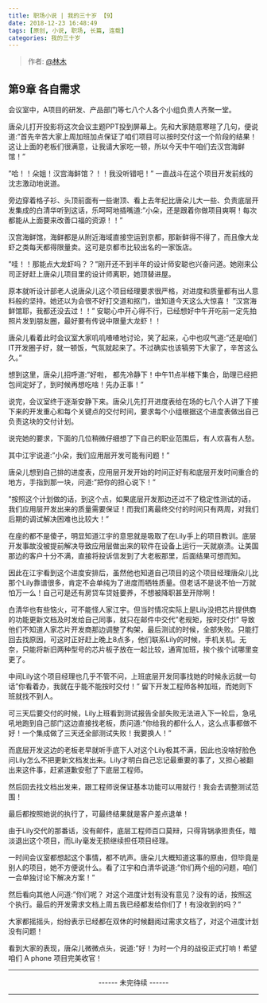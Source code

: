 ```yaml
---
title: 职场小说 | 我的三十岁 【9】
date: 2018-12-23 16:48:49
tags: [原创, 小说, 职场, 长篇, 连载]
categories: 我的三十岁
---
```


> 作者: [@林木](http://weibo.com/paigu77)

## 第9章 各自需求

会议室中，A项目的研发、产品部门等七八个人各个小组负责人齐聚一堂。

唐朵儿打开投影将这次会议主题PPT投到屏幕上。先和大家随意寒暄了几句，便说道:”首先辛苦大家上周加班加点保证了咱们项目可以按时交付这一个阶段的结果！这让上面的老板们很满意，让我请大家吃一顿，所以今天中午咱们去汉宫海鲜馆！”

”哈！！朵姐！汉宫海鲜馆？！！我没听错吧！”  一直战斗在这个项目开发前线的沈志激动地说道。

旁边穿着格子衫、头顶前面有一些谢顶、看上去年纪比唐朵儿大一些、负责底层开发集成的白清华听到这话，乐呵呵地插嘴道:”小朵，还是跟着你做项目爽啊！每次都能从上面要来改善口福的资源！！”

汉宫海鲜馆，海鲜都是从附近海域直接空运到京都，那新鲜得不得了，而且像大龙虾之类每天都得限量卖。这可是京都市比较出名的一家饭店。

”哇！！那能点大龙虾吗？？”刚开还不到半年的设计师安聪也兴奋问道。她刚来公司正好赶上唐朵儿项目里的设计师离职，她顶替进屋。

原本就听设计部老人说唐朵儿这个项目经理要求很严格，对进度和质量都有出人意料般的坚持。她还以为会很不好打交道和抠门，谁知道今天这么大惊喜！ ”汉宫海鲜馆耶，我都还没去过！！” 安聪心中开心得不行，已经想好中午开吃前一定先拍照片发到朋友圈，最好要有传说中限量大龙虾！！

唐朵儿看着此时会议室大家叽叽喳喳地讨论，笑了起来，心中也叹气道:”还是咱们IT开发圈子好，就一顿饭，气氛就起来了。不过确实也该犒劳下大家了，辛苦这么久。”

想到这里，唐朵儿招呼道:”好啦， 都先冷静下！中午11点半楼下集合，助理已经把包间定好了，到时候再想吃啥！先办正事！”

说完，会议室终于逐渐安静下来。唐朵儿先打开进度表给在场的七八个人讲了下接下来的开发重心和每个关键点的交付时间，要求每个小组根据这个进度表做出自己负责这块的交付计划。

说完她的要求，下面的几位稍微仔细想了下自己的职业范围后，有人欢喜有人愁。

其中江宇说道:”小朵，我们应用层开发可能有问题！”

唐朵儿想到自己排的进度表，应用层开发开始的时间正好有和底层开发时间重合的地方，手指到那一块，问道:”把你的担心说下！”

”按照这个计划做的话，到这个点，如果底层开发那边还过不了稳定性测试的话，我们应用层开发出来的质量需要保证！而我们离最终交付的时间只有两周，对我们后期的调试解决困难也比较大！”

在座的都不是傻子，明显知道江宇的意思就是吸取了在Lily手上的项目教训。底层开发事故没被提前解决导致应用层做出来的软件在设备上运行一天就崩溃。让美国那边的客户十分不满，直接将投诉信发到了大老板那里，后面结果可想而知。

因此在江宇看到这个进度安排后，虽然他也知道自己项目的这个项目经理唐朵儿比那个Lily靠谱很多，肯定不会单纯为了进度而牺牲质量。但老话不是说不怕一万就怕万一么！自己可是还有房贷车贷娃要养，不想被降职甚至开除啊！

白清华也有些恼火，可不能怪人家江宇。但当时情况实际上是Lily没把芯片提供商的功能更新文档及时发给自己同事，就只在邮件中交代”老规矩，按时交付!” 导致他们不知道人家芯片开发商那边调整了构架，最后测试的时候，全部失败。只能打回去找原因，可这时正好赶上晚上8点多，他们联系Lily的时候，手机关机。无奈，只能将新旧两种型号的芯片板子放在一起比较，通宵加班，挨个挨个试哪里变更了。

中间Lily这个项目经理也几乎不管不问，上班底层开发同事找她的时候永远就一句话”你看着办，我就在乎能不能按时交付！” 留下开发工程师各种加班，而她则下班就找不到人。

可三天后要交付的时候，Lily上班看到测试报告全部失败无法进入下一轮后，急吼吼地跑到自己部门这边直接找老板，质问道:”你给我的都什么人，这么点事都做不好！一个集成做了三天还全部测试失败！我要换人！”

而底层开发这边的老板老早就听手底下人对这个Lily极其不满，因此也没啥好脸色问Lily怎么不把更新文档发出来。Lily才明白自己忘记最重要的事了，又担心被翻出来这件事，赶紧道歉安慰了下底层工程师。

然后回去找文档出发来，跟工程师说保证基本功能可以用就行！我会去调整测试范围！

最后都按照她说的执行了，可最终结果就是客户差点退单！

由于Lily交代的那番话，没有邮件，底层工程师百口莫辩，只得背锅承担责任，暗淡退出这个项目，而Lily毫发无损继续担任项目经理。

一时间会议室都想起这个事情，都不吭声。唐朵儿大概知道这事的原由，但毕竟是别人的项目，她不方便说什么。看了江宇和白清华说道:”你们两个组的问题，咱们一会单独讨论下解决方案！”  

然后看向其他人问道:”你们呢？ 对这个进度计划有没有意见？没有的话，按照这个执行。最后的开发需求文档上周五我已经都发给你们了！有没收到的吗？”

大家都摇摇头，纷纷表示已经都在双休的时候翻阅过需求文档了，对这个进度计划没有问题！

看到大家的表现，唐朵儿微微点头，说道:”好！为时一个月的战役正式打响！希望咱们 A phone 项目完美收官！

---

<center> ------ 未完待续 ------ </center>

---
